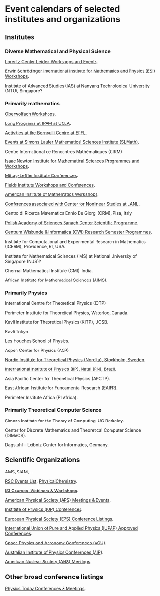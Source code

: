 <head>
  <meta charset="UTF-8">
  <link rel="stylesheet" href="assets/style.css">
</head>

# Event calendars of selected institutes and organizations

## Institutes

### Diverse Mathematical and Physical Science

[Lorentz Center Leiden Workshops and Events](https://www.lorentzcenter.nl/).

[Erwin Schrödinger International Institute for Mathematics and Physics (ESI) Workshops](https://www.esi.ac.at/events/workshops).

Institute of Advanced Studies (IAS) at Nanyang Technological University (NTU), Singapore?

### Primarily mathematics

[Oberwolfach Workshops](https://www.mfo.de/scientific-program/meetings).

[Long Programs at IPAM at UCLA](https://www.ipam.ucla.edu/programs/long-programs/).

[Activities at the Bernoulli Centre at EPFL](https://bernoulli.epfl.ch/internal-programs/).

[Events at Simons Laufer Mathematical Sciences Institute (SLMath)](https://www.slmath.org/workshops).

Centre International de Rencontres Mathématiques (CIRM)

[Isaac Newton Institute for Mathematical Sciences Programmes and Workshops](https://www.newton.ac.uk/events/programmes-workshops/).

[Mittag-Leffler Institute Conferences](https://www.mittag-leffler.se/conferences/?).

[Fields Institute Workshops and Conferences](http://www.fields.utoronto.ca/activities/workshops).

[American Institute of Mathematics Workshops](https://aimath.org/workshops/).

[Conferences associated with Center for Nonlinear Studies at LANL](https://cnls.lanl.gov/external/Conferences.php).

Centro di Ricerca Matematica Ennio De Giorgi (CRM), Pisa, Italy

[Polish Academy of Sciences Banach Center Scientific Programme](https://www.impan.pl/en/bc-conferences).

[Centrum Wiskunde & Informatica (CWI) Research Semester Programmes](https://www.cwi.nl/en/events/cwi-research-semester-programmes/).

Institute for Computational and Experimental Research in Mathematics (ICERM), Providence, RI, USA.

Institute for Mathematical Sciences (IMS) at National University of Singapore (NUS)?

Chennai Mathematical Institute (CMI), India.

African Institute for Mathematical Sciences (AIMS).

### Primarily Physics

International Centre for Theoretical Physics (ICTP)

Perimeter Institute for Theoretical Physics, Waterloo, Canada.

Kavli Institute for Theoretical Physics (KITP), UCSB.

Kavli Tokyo.

Les Houches School of Physics.

Aspen Center for Physics (ACP)

[Nordic Institute for Theoretical Physics (Nordita), Stockholm, Sweden](https://nordita.org/events/conferences/).

[International Institute of Physics (IIP), Natal (RN), Brazil](https://www.iip.ufrn.br/events.php).

Asia Pacific Center for Theoretical Physics (APCTP).

East African Institute for Fundamental Research (EAIFR).

Perimeter Institute Africa (PI Africa).

### Primarily Theoretical Computer Science

Simons Institute for the Theory of Computing, UC Berkeley.

Center for Discrete Mathematics and Theoretical Computer Science (DIMACS).

Dagstuhl – Leibniz Center for Informatics, Germany.

## Scientific Organizations

AMS, SIAM, ...

[RSC Events List](https://www.rsc.org/events). [PhysicalChemistry](https://www.rsc.org/events/subject/physical).

[ISI Courses, Webinars & Workshops](https://isi-web.org/courses-webinars-workshops).

[American Physical Society (APS) Meetings & Events](https://www.aps.org/meetings/).

[Institute of Physics (IOP) Conferences](https://www.iop.org/events).

[European Physical Society (EPS) Conference Listings](https://www.eps.org/page/events).

[International Union of Pure and Applied Physics (IUPAP) Approved Conferences](https://iupap.org/conferences/approved-conferences/).

[Space Physics and Aeronomy Conferences (AGU)](https://www.agu.org/Events).

[Australian Institute of Physics Conferences (AIP)](https://www.aip.org/conferences).

[American Nuclear Society (ANS) Meetings](https://www.ans.org/meetings/).

## Other broad conference listings

[Physics Today Conferences & Meetings](https://physicstoday.scitation.org/conferences).
